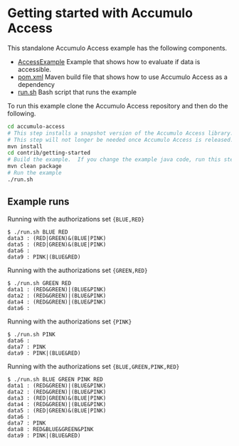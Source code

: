 <!--

    Licensed to the Apache Software Foundation (ASF) under one
    or more contributor license agreements.  See the NOTICE file
    distributed with this work for additional information
    regarding copyright ownership.  The ASF licenses this file
    to you under the Apache License, Version 2.0 (the
    "License"); you may not use this file except in compliance
    with the License.  You may obtain a copy of the License at

      https://www.apache.org/licenses/LICENSE-2.0

    Unless required by applicable law or agreed to in writing,
    software distributed under the License is distributed on an
    "AS IS" BASIS, WITHOUT WARRANTIES OR CONDITIONS OF ANY
    KIND, either express or implied.  See the License for the
    specific language governing permissions and limitations
    under the License.

-->

# Getting started with Accumulo Access

This standalone Accumulo Access example has the following components.

 * [AccessExample](src/main/java/gse/AccessExample.java) Example that shows how to evaluate if data is accessible.
 * [pom.xml](pom.xml) Maven build file that shows how to use Accumulo Access as a dependency
 * [run.sh](run.sh) Bash script that runs the example

To run this example clone the Accumulo Access repository and then do the following.

```bash
cd accumulo-access
# This step installs a snapshot version of the Accumulo Access library.
# This step will not longer be needed once Accumulo Access is released.
mvn install
cd contrib/getting-started
# Build the example.  If you change the example java code, run this step again.
mvn clean package
# Run the example
./run.sh
```

## Example runs

Running with the authorizations set `{BLUE,RED}`

```
$ ./run.sh BLUE RED
data3 : (RED|GREEN)&(BLUE|PINK)
data5 : (RED|GREEN)&(BLUE|PINK)
data6 : 
data9 : PINK|(BLUE&RED)
```

Running with the authorizations set `{GREEN,RED}`

```
$ ./run.sh GREEN RED
data1 : (RED&GREEN)|(BLUE&PINK)
data2 : (RED&GREEN)|(BLUE&PINK)
data4 : (RED&GREEN)|(BLUE&PINK)
data6 : 
```

Running with the authorizations set `{PINK}`

```
$ ./run.sh PINK
data6 : 
data7 : PINK
data9 : PINK|(BLUE&RED)
```

Running with the authorizations set `{BLUE,GREEN,PINK,RED}`

```
$ ./run.sh BLUE GREEN PINK RED
data1 : (RED&GREEN)|(BLUE&PINK)
data2 : (RED&GREEN)|(BLUE&PINK)
data3 : (RED|GREEN)&(BLUE|PINK)
data4 : (RED&GREEN)|(BLUE&PINK)
data5 : (RED|GREEN)&(BLUE|PINK)
data6 : 
data7 : PINK
data8 : RED&BLUE&GREEN&PINK
data9 : PINK|(BLUE&RED)
```

